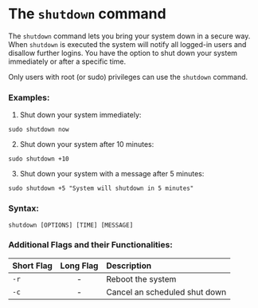 # The `shutdown` command

The `shutdown` command lets you bring your system down in a secure way. When `shutdown` is executed the system will notify all logged-in users and disallow further logins.
You have the option to shut down your system immediately or after a specific time.

Only users with root (or sudo) privileges can use the `shutdown` command.

### Examples:

1. Shut down your system immediately:

```
sudo shutdown now
```

2. Shut down your system after 10 minutes:

```
sudo shutdown +10
```

3. Shut down your system with a message after 5 minutes:

```
sudo shutdown +5 "System will shutdown in 5 minutes"
```

### Syntax:

```
shutdown [OPTIONS] [TIME] [MESSAGE]
```

### Additional Flags and their Functionalities:

|**Short Flag**   |**Long Flag**   |**Description**   |
|:---|:---|:---|
|`-r`|<center>-</center>|Reboot the system|
|`-c`|<center>-</center>|Cancel an scheduled shut down|
